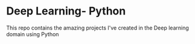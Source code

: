 # Deep Learning- Python 
This repo contains the amazing projects I've created in the Deep learning domain using Python

